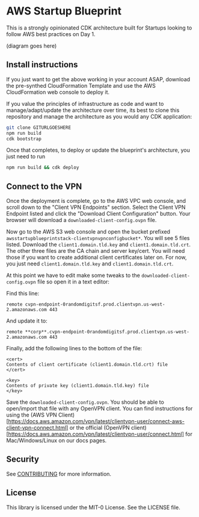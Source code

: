 # AWS Startup Blueprint

This is a strongly opinionated CDK architecture built for Startups looking to follow AWS best practices on Day 1. 

(diagram goes here)

## Install instructions

If you just want to get the above working in your account ASAP, download the pre-synthed CloudFormation Template and use the AWS CloudFormation web console to deploy it.

If you value the principles of infrastructure as code and want to manage/adapt/update the architecture over time, its best to clone this repository and manage the architecture as you would any CDK application:

```bash
git clone GITURLGOESHERE
npm run build 
cdk bootstrap
```

Once that completes, to deploy or update the blueprint's architecture, you just need to run 

```bash 
npm run build && cdk deploy
```

## Connect to the VPN

Once the deployment is complete, go to the AWS VPC web console, and scroll down to the "Client VPN Endpoints" section. Select the Client VPN Endpoint listed and click the "Download Client Configuration" button. Your browser will download a `downloaded-client-config.ovpn` file.

Now go to the AWS S3 web console and open the bucket prefixed `awsstartupblueprintstack-clientvpnvpnconfigbucket*`. You will see 5 files listed. Download the `client1.domain.tld.key` and `client1.domain.tld.crt`. The other three files are the CA chain and server key/cert. You will need those if you want to create additional client certificates later on. For now, you just need `client1.domain.tld.key` and `client1.domain.tld.crt`.

At this point we have to edit make some tweaks to the `downloaded-client-config.ovpn` file so open it in a text editor:

Find this line: 

```
remote cvpn-endpoint-0randomdigitsf.prod.clientvpn.us-west-2.amazonaws.com 443
```

And update it to: 

```
remote **corp**.cvpn-endpoint-0randomdigitsf.prod.clientvpn.us-west-2.amazonaws.com 443
```

Finally, add the following lines to the bottom of the file:

```
<cert>
Contents of client certificate (client1.domain.tld.crt) file
</cert>

<key>
Contents of private key (client1.domain.tld.key) file
</key>
```

Save the `downloaded-client-config.ovpn`. You should be able to open/import that file with any OpenVPN client. You can find instructions for using the (AWS VPN Client)[https://docs.aws.amazon.com/vpn/latest/clientvpn-user/connect-aws-client-vpn-connect.html] or the official (OpenVPN client)[https://docs.aws.amazon.com/vpn/latest/clientvpn-user/connect.html] for Mac/Windows/Linux on our docs pages.


## Security

See [CONTRIBUTING](CONTRIBUTING.md#security-issue-notifications) for more information.

## License

This library is licensed under the MIT-0 License. See the LICENSE file.


